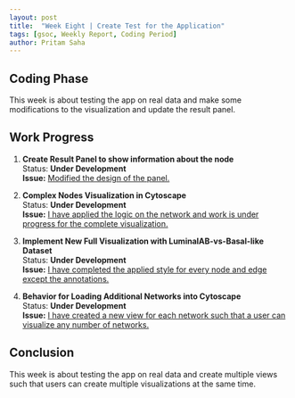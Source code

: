 ```yaml
---
layout: post
title:  "Week Eight | Create Test for the Application"
tags: [gsoc, Weekly Report, Coding Period]
author: Pritam Saha
---
```

## Coding Phase
This week is about testing the app on real data and make some modifications to the visualization and update the result panel. 

## Work Progress
   
1. **Create Result Panel to show information about the node**  
    Status: **Under Development**  
    **Issue:** [Modified the design of the panel.](https://github.com/cannin/causalpath_cytoscape_app/issues/23)
    
2. **Complex Nodes Visualization in Cytoscape**  
    Status: **Under Development**  
    **Issue:** [I have applied the logic on the network and work is under progress for the complete visualization.](https://github.com/cannin/causalpath_cytoscape_app/issues/17)
    
3. **Implement New Full Visualization with LuminalAB-vs-Basal-like Dataset**  
    Status: **Under Development**  
    **Issue:** [I have completed the applied style for every node and edge except the annotations.](https://github.com/cannin/causalpath_cytoscape_app/issues/25)
    
4. **Behavior for Loading Additional Networks into Cytoscape**  
    Status: **Under Development**  
    **Issue:** [I have created a new view for each network such that a user can visualize any number of networks.](https://github.com/cannin/causalpath_cytoscape_app/issues/25)
    

    

## Conclusion  

This week is about testing the app on real data and create multiple views such that users can create multiple visualizations at the same time.  
